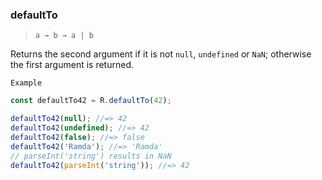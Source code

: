 ### defaultTo

> `a → b → a | b`

Returns the second argument if it is not `null`, `undefined` or `NaN`; otherwise the first argument is returned.

`Example`

```js
const defaultTo42 = R.defaultTo(42);

defaultTo42(null); //=> 42
defaultTo42(undefined); //=> 42
defaultTo42(false); //=> false
defaultTo42('Ramda'); //=> 'Ramda'
// parseInt('string') results in NaN
defaultTo42(parseInt('string')); //=> 42
```
